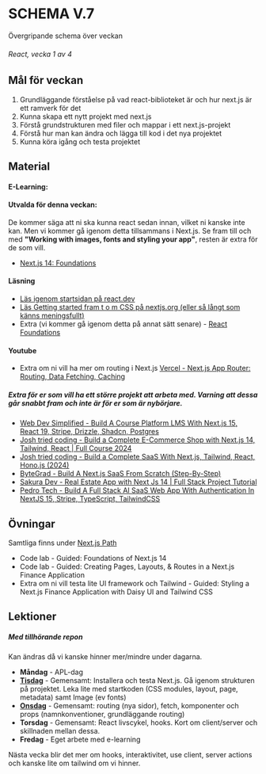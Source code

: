 # SCHEMA V.7
Övergripande schema över veckan

###### React, vecka 1 av 4

## Mål för veckan
1. Grundläggande förståelse på vad react-biblioteket är och hur next.js är ett ramverk för det
2. Kunna skapa ett nytt projekt med next.js
3. Förstå grundstrukturen med filer och mappar i ett next.js-projekt
4. Förstå hur man kan ändra och lägga till kod i det nya projektet
5. Kunna köra igång och testa projektet

## Material
#### E-Learning:
#### Utvalda för denna veckan:
De kommer säga att ni ska kunna react sedan innan, vilket ni kanske inte kan. Men vi kommer gå igenom detta tillsammans i Next.js.
Se fram till och med **"Working with images, fonts and styling your app"**, resten är extra för de som vill.
* [Next.js 14: Foundations](https://app.pluralsight.com/library/courses/nextjs-13-fundamentals/table-of-contents)
#### Läsning
* [Läs igenom startsidan på react.dev](https://react.dev/)
* [Läs Getting started fram t o m CSS på nextjs.org (eller så långt som känns meningsfullt)](https://nextjs.org/docs/app/getting-started/installation)
* Extra (vi kommer gå igenom detta på annat sätt senare) - [React Foundations](https://nextjs.org/learn/react-foundations)
#### Youtube
* Extra om ni vill ha mer om routing i Next.js [Vercel - Next.js App Router: Routing, Data Fetching, Caching](https://www.youtube.com/watch?v=gSSsZReIFRk)
##### Extra för er som vill ha ett större projekt att arbeta med. Varning att dessa går snabbt fram och inte är för er som är nybörjare.
* [Web Dev Simplified - Build A Course Platform LMS With Next.js 15, React 19, Stripe, Drizzle, Shadcn, Postgres](https://www.youtube.com/watch?v=OAyQ3Wyyzfg)
* [Josh tried coding - Build a Complete E-Commerce Shop with Next.js 14, Tailwind, React | Full Course 2024](https://www.youtube.com/watch?v=SG82Aqcaaa0)
* [Josh tried coding - Build a Complete SaaS With Next.js, Tailwind, React, Hono.js (2024)](https://www.youtube.com/watch?v=vEQlN17miq8)
* [ByteGrad - Build A Next.js SaaS From Scratch (Step-By-Step)](https://www.youtube.com/watch?v=ERGkwdyjtcM)
* [Sakura Dev - Real Estate App with Next Js 14 | Full Stack Project Tutorial](https://www.youtube.com/watch?v=DEhgtpMxuOQ&list=PLhnVDNT5zYN9ej5u4ftvLYtebI2xVTTyx)
* [Pedro Tech - Build A Full Stack AI SaaS Web App With Authentication In NextJS 15, Stripe, TypeScript, TailwindCSS](https://www.youtube.com/watch?v=RUE3nYI75VE)

## Övningar
Samtliga finns under [Next.js Path](https://app.pluralsight.com/paths/skill/nextjs)
* Code lab - Guided: Foundations of Next.js 14
* Code lab - Guided: Creating Pages, Layouts, & Routes in a Next.js Finance Application
* Extra om ni vill testa lite UI framework och Tailwind - Guided: Styling a Next.js Finance Application with Daisy UI and Tailwind CSS

## Lektioner
##### Med tillhörande repon
Kan ändras då vi kanske hinner mer/mindre under dagarna.
* **Måndag** - APL-dag
* **[Tisdag](https://github.com/Robert-Lexicon/lektion-11-feb)** - Gemensamt: Installera och testa Next.js. Gå igenom strukturen på projektet. Leka lite med startkoden (CSS modules, layout, page, metadata)  samt Image (ev fonts)
* **[Onsdag](https://github.com/Robert-Lexicon/lektion-12-feb)** - Gemensamt: routing (nya sidor), fetch, komponenter och props (namnkonventioner, grundläggande routing)
* **Torsdag** - Gemensamt: React livscykel, hooks. Kort om client/server och skillnaden mellan dessa.
* **Fredag** - Eget arbete med e-learning

Nästa vecka blir det mer om hooks, interaktivitet, use client, server actions och kanske lite om tailwind om vi hinner.
